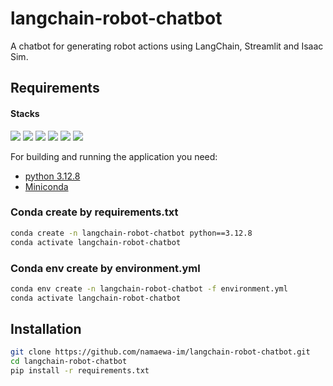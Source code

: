 # langchain-robot-chatbot
A chatbot for generating robot actions using LangChain, Streamlit and Isaac Sim.

## Requirements

#### Stacks

<img src="https://img.shields.io/badge/python-3776AB?style=for-the-badge&logo=python&logoColor=white">
<img src="https://img.shields.io/badge/OpenAi-412991?style=for-the-badge&logo=openai&logoColor=white">
<img src="https://img.shields.io/badge/Streamlit-FF4B4B?style=for-the-badge&logo=streamlit&logoColor=white">
<img src="https://img.shields.io/badge/Jupyter-F37626?style=for-the-badge&logo=jupyter&logoColor=white">

<img src="https://img.shields.io/badge/ROS-22314E?style=for-the-badge&logo=ros&logoColor=white">
<img src="https://img.shields.io/badge/IsaacSim-76B900?style=for-the-badge&logo=nvidia&logoColor=white">
<br>

For building and running the application you need:

- [python 3.12.8](https://www.python.org/)
- [Miniconda](https://docs.anaconda.com/miniconda/)

### Conda create by requirements.txt

```sh
conda create -n langchain-robot-chatbot python==3.12.8
conda activate langchain-robot-chatbot
```

### Conda env create by environment.yml
```sh
conda env create -n langchain-robot-chatbot -f environment.yml
conda activate langchain-robot-chatbot
```

## Installation

```sh
git clone https://github.com/namaewa-im/langchain-robot-chatbot.git
cd langchain-robot-chatbot
pip install -r requirements.txt
```

